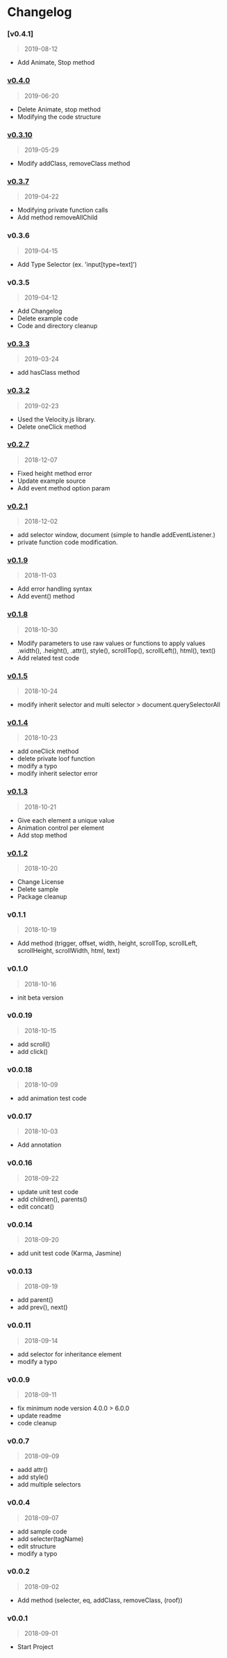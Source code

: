 # Changelog

### [v0.4.1]
> 2019-08-12

* Add Animate, Stop method

### [v0.4.0](https://github.com/loafjs/loaf-dom/releases/tag/v0.4.0)
> 2019-06-20

* Delete Animate, stop method
* Modifying the code structure

### [v0.3.10](https://github.com/loafjs/loaf-dom/releases/tag/v0.3.10)
> 2019-05-29

* Modify addClass, removeClass method

### [v0.3.7](https://github.com/loafjs/loaf-dom/releases/tag/v0.3.7)
> 2019-04-22

* Modifying private function calls
* Add method removeAllChild

### v0.3.6
> 2019-04-15

* Add Type Selector (ex. 'input[type=text]')

### v0.3.5
> 2019-04-12

* Add Changelog
* Delete example code
* Code and directory cleanup

### [v0.3.3](https://github.com/loafjs/loaf-dom/releases/tag/v0.3.3)

> 2019-03-24

* add hasClass method

### [v0.3.2](https://github.com/loafjs/loaf-dom/releases/tag/v0.3.2)

> 2019-02-23

* Used the Velocity.js library.
* Delete oneClick method

### [v0.2.7](https://github.com/loafjs/loaf-dom/releases/tag/v0.2.7)

> 2018-12-07

* Fixed height method error
* Update example source
* Add event method option param

### [v0.2.1](https://github.com/loafjs/loaf-dom/releases/tag/v0.2.1)

> 2018-12-02

* add selector window, document
(simple to handle addEventListener.)
* private function code modification.

### [v0.1.9](https://github.com/loafjs/loaf-dom/releases/tag/v0.1.9)

> 2018-11-03

* Add error handling syntax
* Add event() method

### [v0.1.8](https://github.com/loafjs/loaf-dom/releases/tag/v0.1.8)

> 2018-10-30

* Modify parameters to use raw values or functions to apply values
.width(), .height(), .attr(), style(), scrollTop(), scrollLeft(), html(), text()
* Add related test code

### [v0.1.5](https://github.com/loafjs/loaf-dom/releases/tag/v0.1.5)

> 2018-10-24

* modify inherit selector and multi selector > document.querySelectorAll

### [v0.1.4](https://github.com/loafjs/loaf-dom/releases/tag/v0.1.4)

> 2018-10-23

* add oneClick method
* delete private loof function
* modify a typo
* modify inherit selector error

### [v0.1.3](https://github.com/loafjs/loaf-dom/releases/tag/v0.1.3)

> 2018-10-21

* Give each element a unique value
* Animation control per element
* Add stop method


### [v0.1.2](https://github.com/loafjs/loaf-dom/releases/tag/v0.1.2)

> 2018-10-20

* Change License
* Delete sample
* Package cleanup

### v0.1.1

> 2018-10-19

* Add method
(trigger, offset, width, height, scrollTop, scrollLeft, scrollHeight, scrollWidth, html, text)

### v0.1.0

> 2018-10-16

* init beta version

### v0.0.19

> 2018-10-15

* add scroll()
* add click()


### v0.0.18

> 2018-10-09

* add animation test code


### v0.0.17

> 2018-10-03

* Add annotation

### v0.0.16

> 2018-09-22

* update unit test code
* add children(), parents()
* edit concat()

### v0.0.14

> 2018-09-20

* add unit test code (Karma, Jasmine)

### v0.0.13

> 2018-09-19

* add parent()
* add prev(), next()

### v0.0.11

> 2018-09-14

* add selector for inheritance element
* modify a typo

### v0.0.9

> 2018-09-11

* fix minimum node version 4.0.0 > 6.0.0
* update readme
* code cleanup

### v0.0.7

> 2018-09-09

* aadd attr()
* add style()
* add multiple selectors

### v0.0.4

> 2018-09-07

* add sample code
* add selecter(tagName)
* edit structure
* modify a typo

### v0.0.2

> 2018-09-02

* Add method
(selecter, eq, addClass, removeClass, (roof))

### v0.0.1

> 2018-09-01

* Start Project


